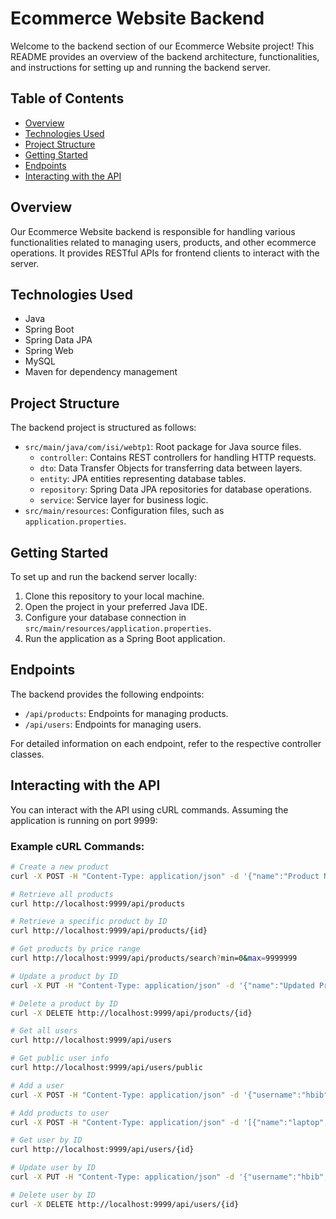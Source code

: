 # Ecommerce Website Backend

Welcome to the backend section of our Ecommerce Website project! This README provides an overview of the backend architecture, functionalities, and instructions for setting up and running the backend server.

## Table of Contents

- [Overview](#overview)
- [Technologies Used](#technologies-used)
- [Project Structure](#project-structure)
- [Getting Started](#getting-started)
- [Endpoints](#endpoints)
- [Interacting with the API](#interacting-with-the-api)

## Overview

Our Ecommerce Website backend is responsible for handling various functionalities related to managing users, products, and other ecommerce operations. It provides RESTful APIs for frontend clients to interact with the server.

## Technologies Used

- Java
- Spring Boot
- Spring Data JPA
- Spring Web
- MySQL
- Maven for dependency management

## Project Structure

The backend project is structured as follows:

- `src/main/java/com/isi/webtp1`: Root package for Java source files.
    - `controller`: Contains REST controllers for handling HTTP requests.
    - `dto`: Data Transfer Objects for transferring data between layers.
    - `entity`: JPA entities representing database tables.
    - `repository`: Spring Data JPA repositories for database operations.
    - `service`: Service layer for business logic.
- `src/main/resources`: Configuration files, such as `application.properties`.

## Getting Started

To set up and run the backend server locally:

1. Clone this repository to your local machine.
2. Open the project in your preferred Java IDE.
3. Configure your database connection in `src/main/resources/application.properties`.
4. Run the application as a Spring Boot application.

## Endpoints

The backend provides the following endpoints:

- `/api/products`: Endpoints for managing products.
- `/api/users`: Endpoints for managing users.

For detailed information on each endpoint, refer to the respective controller classes.

## Interacting with the API

You can interact with the API using cURL commands. Assuming the application is running on port 9999:

### Example cURL Commands:

```bash
# Create a new product
curl -X POST -H "Content-Type: application/json" -d '{"name":"Product Name", "description":"Product Description", "price":10.99, "quantity":100}' http://localhost:9999/api/products

# Retrieve all products
curl http://localhost:9999/api/products

# Retrieve a specific product by ID
curl http://localhost:9999/api/products/{id}

# Get products by price range
curl http://localhost:9999/api/products/search?min=0&max=9999999

# Update a product by ID
curl -X PUT -H "Content-Type: application/json" -d '{"name":"Updated Product Name", "description":"Updated Product Description", "price":15.99, "quantity":50}' http://localhost:9999/api/products/{id}

# Delete a product by ID
curl -X DELETE http://localhost:9999/api/products/{id}

# Get all users
curl http://localhost:9999/api/users

# Get public user info
curl http://localhost:9999/api/users/public

# Add a user
curl -X POST -H "Content-Type: application/json" -d '{"username":"hbib", "password":"hbibpassword", "firstName":"mohamed habib", "lastName":"jaouadi"}' http://localhost:9999/api/users

# Add products to user
curl -X POST -H "Content-Type: application/json" -d '[{"name":"laptop","description":"some enriched text here","quantity":1,"price":9999,"soldStatus":false,"listedStatus":false,"thumbnailImage":"https://images.unsplash.com/photo-1496181133206-80ce9b88a853?q=80&w=1771&auto=format&fit=crop&ixlib=rb-4.0.3&ixid=M3wxMjA3fDB8MHxwaG90by1wYWdlfHx8fGVufDB8fHx8fA%3D%3D","imageURLs":["#","#","#"]}]' http://localhost:9999/api/users/1/products

# Get user by ID
curl http://localhost:9999/api/users/{id}

# Update user by ID
curl -X PUT -H "Content-Type: application/json" -d '{"username":"hbib", "password":"hbibpassword3", "firstName":"mohamed habib", "lastName":"jaouadi"}' http://localhost:9999/api/users/{id}

# Delete user by ID
curl -X DELETE http://localhost:9999/api/users/{id}
